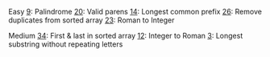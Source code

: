 Easy
[9](https://leetcode.com/problems/palindrome-number/): Palindrome
[20](https://leetcode.com/problems/valid-parentheses/): Valid parens
[14](https://leetcode.com/problems/longest-common-prefix/): Longest common prefix
[26](https://leetcode.com/problems/remove-duplicates-from-sorted-array/): Remove duplicates from sorted array
[23](https://leetcode.com/problems/roman-to-integer/): Roman to Integer

Medium
[34](https://leetcode.com/problems/find-first-and-last-position-of-element-in-sorted-array/): First & last in sorted array 
[12](https://leetcode.com/problems/integer-to-roman/): Integer to Roman
[3](https://leetcode.com/problems/longest-substring-without-repeating-characters/): Longest substring without repeating letters
